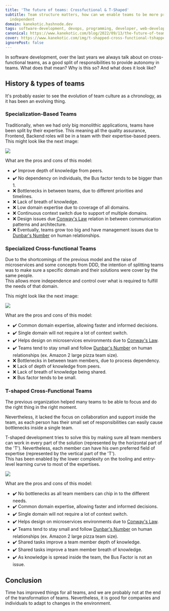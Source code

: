 ```yaml
---
title: 'The future of teams: Crossfuctional & T-Shaped'
subtitle: Team structure matters, how can we enable teams to be more productive &
  independent
domain: kanekotic.hashnode.dev
tags: software-development, devops, programming, developer, web-development
canonical: https://www.kanekotic.com/blog/2022/09/13/the-future-of-teams-crossfunctional-and-t-shaped
cover: https://www.kanekotic.com/img/t-shapped-cross-functional-tshapped-crossfunctional-drawio.png
ignorePost: false
---
```

In software development, over the last years we always talk about on cross-functional teams, as a good split of responsibilities to provide autonomy in teams. What does that mean? Why is this so? And what does it look like?

## History & types of teams

It's probably easier to see the evolution of team culture as a chronology, as it has been an evolving thing.

### Specialization-Based Teams

Traditionally, when we had only big monolithic applications, teams have been split by their expertise. This meaning all the quality assurance, Frontend, Backend roles will be in a team with their expertise-based peers. This might look like the next image:

![](https://www.kanekotic.com/img/t-shapped-cross-functional-drawio-1.png)

What are the pros and cons of this model:

* ✔️ Improve depth of knowledge from peers.
* ✔️ No dependency on individuals, the Bus factor tends to be bigger than 1.
* ❌ Bottlenecks in between teams, due to different priorities and timelines.
* ❌ Lack of breath of knowledge.
* ❌ Low domain expertise due to coverage of all domains.
* ❌ Continuous context switch due to support of multiple domains.
* ❌ Design issues due [Conway's Law](https://en.wikipedia.org/wiki/Conway%27s_law) relation in between communication patterns and architecture.
* ❌ Eventually, teams grow too big and have management issues due to [Dunbar's Number](https://en.wikipedia.org/wiki/Dunbar%27s_number "dunbars") on human relationships.

### Specialized Cross-functional Teams

Due to the shortcomings of the previous model and the raise of microservices and some concepts from DDD,  the intention of splitting teams was to make sure a specific domain and their solutions were cover by the same people.  
This allows more independence and control over what is required to fulfill the needs of that domain. 

This might look like the next image:

![](https://www.kanekotic.com/img/t-shapped-cross-functional-expertise-crossfunctional-teams-drawio.png)

What are the pros and cons of this model:

* ✔️ Common domain expertise, allowing faster and informed decisions.
* ✔️ Single domain will not require a lot of context switch.
* ✔️ Helps design on microservices environments due to [Conway's Law](https://en.wikipedia.org/wiki/Conway%27s_law).
* ✔️ Teams tend to stay small and follow [Dunbar's Number](https://en.wikipedia.org/wiki/Dunbar%27s_number "dunbars") on human relationships (ex. Amazon 2 large pizza team size).
* ❌ Bottlenecks in between team members, due to process dependency.
* ❌ Lack of depth of knowledge from peers.
* ❌ Lack of breath of knowledge being shared.
* ❌ Bus factor tends to be small.

### T-shaped Cross-Functional Teams

The previous organization helped many teams to be able to focus and do the right thing in the right moment.

Nevertheless, it lacked the focus on collaboration and support inside the team, as each person has their small set of responsibilities can easily cause bottlenecks inside a single team.

T-shaped development tries to solve this by making sure all team members can work in every part of the solution (represented by the horizontal part of the 'T'). Nevertheless, each member can have his own preferred field of expertise  (represented by the vertical part of the 'T').   
This has been enabled by the lower complexity on the tooling and entry-level learning curve to most of the expertises.

![](https://www.kanekotic.com/img/t-shapped-cross-functional-tshapped-crossfunctional-drawio.png)

What are the pros and cons of this model:

* ✔️ No bottlenecks as all team members can chip in to the different needs.
* ✔️ Common domain expertise, allowing faster and informed decisions.
* ✔️ Single domain will not require a lot of context switch.
* ✔️ Helps design on microservices environments due to [Conway's Law](https://en.wikipedia.org/wiki/Conway%27s_law).
* ✔️ Teams tend to stay small and follow [Dunbar's Number](https://en.wikipedia.org/wiki/Dunbar%27s_number "dunbars") on human relationships (ex. Amazon 2 large pizza team size).
* ✔️ Shared tasks improve a team member depth of knowledge.
* ✔️ Shared tasks improve  a team member breath of knowledge.
* ✔️ As knowledge is spread inside the team, the Bus Factor is not an issue.

## Conclusion

Time has improved things for all teams, and we are probably not at the end of the transformation of teams. Nevertheless, it is good for companies and individuals to adapt to changes in the environment.